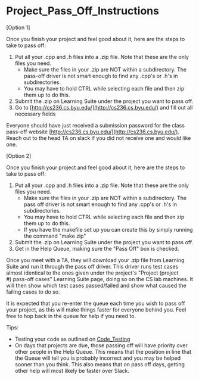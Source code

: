 # Project_Pass_Off_Instructions

\[Option 1\]

Once you finish your project and feel good about it, here are the steps to take to pass off:

1.  Put all your .cpp and .h files into a .zip file. Note that these are the only files you need.
    -   Make sure the files in your .zip are NOT within a subdirectory. The pass-off driver is not smart enough to find any .cpp's or .h's in subdirectories.
    -   You may have to hold CTRL while selecting each file and then zip them up to do this.
2.  Submit the .zip on Learning Suite under the project you want to pass off.
3.  Go to [http://cs236.cs.byu.edu/](http://cs236.cs.byu.edu/) and fill out all necessary fields

Everyone should have just received a submission password for the class pass-off website [http://cs236.cs.byu.edu/](http://cs236.cs.byu.edu/). Reach out to the head TA on slack if you did not receive one and would like one.

\[Option 2\]

Once you finish your project and feel good about it, here are the steps to take to pass off:

1.  Put all your .cpp and .h files into a .zip file. Note that these are the only files you need.
    - Make sure the files in your .zip are NOT within a subdirectory. The pass off driver is not smart enough to find any .cpp's or .h's in subdirectories.
    - You may have to hold CTRL while selecting each file and then zip them up to do this.
    - If you have the makefile set up you can create this by simply running the command "make zip" 
2.  Submit the .zip on Learning Suite under the project you want to pass off.
3.  Get in the Help Queue, making sure the "Pass Off" box is checked.

Once you meet with a TA, they will download your .zip file from Learning Suite and run it through the pass off driver. This driver runs test cases almost identical to the ones given under the project's "Project (project #) pass-off cases" Learning Suite page, doing so on the CS lab machines. It will then show which test cases passed/failed and show what caused the failing cases to do so.

It is expected that you re-enter the queue each time you wish to pass off your project, as this will make things faster for everyone behind you. Feel free to hop back in the queue for help if you need to.

Tips:

- Testing your code as outlined on [Code_Testing](/Guides/Code_Testing.md)
- On days that projects are due, those passing off will have priority over other people in the Help Queue. This means that the position in line that the Queue will tell you is probably incorrect and you may be helped sooner than you think. This also means that on pass off days, getting other help will most likely be faster over Slack.